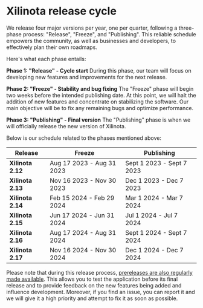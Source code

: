 # Xilinota release cycle

We release four major versions per year, one per quarter, following a three-phase process: "Release", "Freeze", and "Publishing". This reliable schedule empowers the community, as well as businesses and developers, to effectively plan their own roadmaps.

Here's what each phase entails:

**Phase 1: "Release" - Cycle start** During this phase, our team will focus on developing new features and improvements for the next release.

**Phase 2: "Freeze" - Stability and bug fixing** The "Freeze" phase will begin two weeks before the intended publishing date. At this point, we will halt the addition of new features and concentrate on stabilizing the software. Our main objective will be to fix any remaining bugs and optimize performance.

**Phase 3: "Publishing" - Final version** The "Publishing" phase is when we will officially release the new version of Xilinota.

Below is our schedule related to the phases mentioned above:

| Release | Freeze | Publishing |
| --- | --- | --- |
| **Xilinota 2.12** | Aug 17 2023 - Aug 31 2023 | Sept 1 2023 - Sept 7 2023 |
| **Xilinota 2.13** | Nov 16 2023 - Nov 30 2023 | Dec 1 2023 - Dec 7 2023 |
| **Xilinota 2.14** | Feb 15 2024 - Feb 29 2024 | Mar 1 2024 - Mar 7 2024 |
| **Xilinota 2.15** | Jun 17 2024 - Jun 31 2024 | Jul 1 2024 - Jul 7 2024 |
| **Xilinota 2.16** | Aug 17 2024 - Aug 31 2024 | Sept 1 2024 - Sept 7 2024 |
| **Xilinota 2.17** | Nov 16 2024 - Nov 30 2024 | Dec 1 2024 - Dec 7 2024 |

Please note that during this release process, [prereleases are also regularly made available](https://xilinotaapp.org/prereleases/). This allows you to test the application before its final release and to provide feedback on the new features being added and influence development. Moreover, if you find an issue, you can report it and we will give it a high priority and attempt to fix it as soon as possible.
